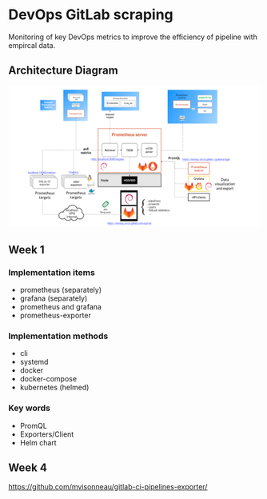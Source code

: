 # DevOps GitLab scraping
Monitoring of key DevOps metrics to improve the efficiency of pipeline with
empircal data.

## Architecture Diagram
![architecture diagram](https://raw.githubusercontent.com/Yann21/prometheus/main/ref/architecture_diagram.png)


## Week 1
### Implementation items
* prometheus (separately)
* grafana (separately)
* prometheus and grafana
* prometheus-exporter

### Implementation methods
* cli
* systemd
* docker
* docker-compose
* kubernetes (helmed)

### Key words
* PromQL
* Exporters/Client
* Helm chart

## Week 4
https://github.com/mvisonneau/gitlab-ci-pipelines-exporter/
